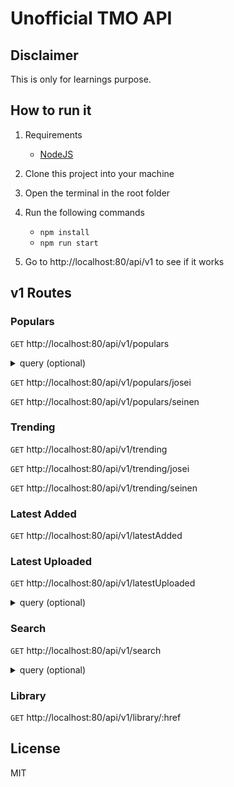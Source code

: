 # Unofficial TMO API

## Disclaimer
This is only for learnings purpose.

## How to run it
1. Requirements
    * [NodeJS](https://nodejs.org/es/)

2. Clone this project into your machine
3. Open the terminal in the root folder
4. Run the following commands
    * ```npm install```
    * ```npm run start```
5. Go to http://localhost:80/api/v1 to see if it works

## v1 Routes
### Populars
```GET``` http://localhost:80/api/v1/populars

<details>
    <summary>query (optional)</summary>
    
    page
</details>

```GET``` http://localhost:80/api/v1/populars/josei

```GET``` http://localhost:80/api/v1/populars/seinen

### Trending

```GET``` http://localhost:80/api/v1/trending

```GET``` http://localhost:80/api/v1/trending/josei

```GET``` http://localhost:80/api/v1/trending/seinen

### Latest Added

```GET``` http://localhost:80/api/v1/latestAdded


### Latest Uploaded

```GET``` http://localhost:80/api/v1/latestUploaded

<details>
    <summary>query (optional)</summary>
    
    page
</details>

### Search

```GET``` http://localhost:80/api/v1/search


<details>
    <summary>query (optional)</summary>
    
    page
    title
    orderBy
    orderDir
    filterBy
    type
    demography
    status
    translationStatus
    webcomic
    yonkoma
    amateur
    erotic
    genders
    excludeGenders
</details>

### Library
```GET``` http://localhost:80/api/v1/library/:href

## License
MIT